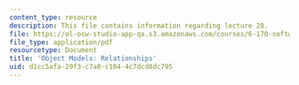 ```yaml
---
content_type: resource
description: This file contains information regarding lecture 20.
file: https://ol-ocw-studio-app-qa.s3.amazonaws.com/courses/6-170-software-studio-spring-2013/d1cc5afa29f3c7a0c1044c7dcd8dc795_MIT6_170S13_20-objt-mdl-rel.pdf
file_type: application/pdf
resourcetype: Document
title: 'Object Models: Relationships'
uid: d1cc5afa-29f3-c7a0-c104-4c7dcd8dc795
---
```

